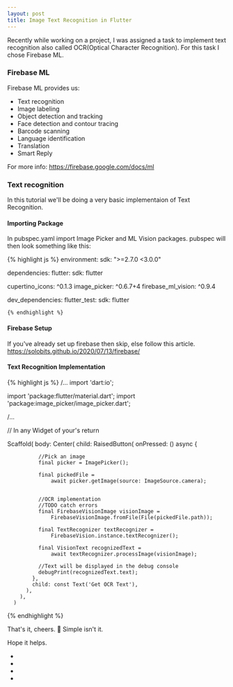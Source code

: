 ```yaml
---
layout: post
title: Image Text Recognition in Flutter
---
```

Recently while working on a project, I was assigned a task to implement text recognition also called OCR(Optical Character Recognition). For this task I chose Firebase ML. 

### Firebase ML
Firebase ML provides us:
 - Text recognition
 - Image labeling
 - Object detection and tracking
 - Face detection and contour tracing
 - Barcode scanning
 - Language identification
 - Translation
 - Smart Reply


For more info:
https://firebase.google.com/docs/ml

### Text recognition
In this tutorial we'll be doing a very basic implementaion of Text Recognition.

#### Importing Package
In pubspec.yaml import Image Picker and ML Vision packages. pubspec will then look something like this:

{% highlight js %}
environment:
  sdk: ">=2.7.0 <3.0.0"

dependencies:
  flutter:
    sdk: flutter

  cupertino_icons: ^0.1.3
  image_picker: ^0.6.7+4
  firebase_ml_vision: ^0.9.4

dev_dependencies:
  flutter_test:
    sdk: flutter

    {% endhighlight %}


#### Firebase Setup
If you've already set up firebase then skip, else follow this article.<br>
<a href="https://solobits.github.io/2020/07/13/firebase/" target="_blank">https://solobits.github.io/2020/07/13/firebase/</a>


#### Text Recognition Implementation

{% highlight js %}
/...
import 'dart:io';

import 'package:flutter/material.dart';
import 'package:image_picker/image_picker.dart';

/...

// In any Widget of your's return 

Scaffold(
        body: Center(
          child: RaisedButton(
            onPressed: () async {
              

              //Pick an image
              final picker = ImagePicker();

              final pickedFile =
                  await picker.getImage(source: ImageSource.camera);
                  
                  
              //OCR implementation
              //TODO catch errors
              final FirebaseVisionImage visionImage =
                  FirebaseVisionImage.fromFile(File(pickedFile.path));

              final TextRecognizer textRecognizer =
                  FirebaseVision.instance.textRecognizer();

              final VisionText recognizedText =
                  await textRecognizer.processImage(visionImage);

              //Text will be displayed in the debug console     
              debugPrint(recognizedText.text);
            },
            child: const Text('Get OCR Text'),
          ),
        ),
      )

{% endhighlight %}


That's it, cheers. 🍻 Simple isn't it.

Hope it helps.

<section class="contact">
      <ul>
          <li class="github"><a href="https://github.com/solobits/" target="_blank"><i class="fa fa-github"></i></a></li>       
          <li class="linkedin"><a href="https://www.linkedin.com/in/solobits/" target="_blank"><i class="fa fa-linkedin" aria-hidden="true"></i></a></li>
          <li class="twitter"><a href="https://twitter.com/solobits_nelson" target="_blank"><i class="fa fa-twitter" aria-hidden="true"></i></a></li>
          <li class="medium_platform"><a href="https://medium.com/@solobits_nelson" target="_blank"><i class="fa fa-medium" aria-hidden="true"></i></a></li>
      </ul>
</section>